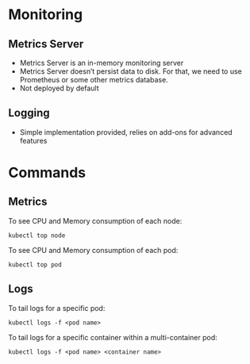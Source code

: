 

# Monitoring


## Metrics Server

-   Metrics Server is an in-memory monitoring server
-   Metrics Server doesn&rsquo;t persist data to disk. For that, we need to use
    Prometheus or some other metrics database.
-   Not deployed by default


## Logging

-   Simple implementation provided, relies on add-ons for advanced features


# Commands


## Metrics

To see CPU and Memory consumption of each node:

    kubectl top node

To see CPU and Memory consumption of each pod:

    kubectl top pod


## Logs

To tail logs for a specific pod:

    kubectl logs -f <pod name>

To tail logs for a specific container within a multi-container pod:

    kubectl logs -f <pod name> <container name>

